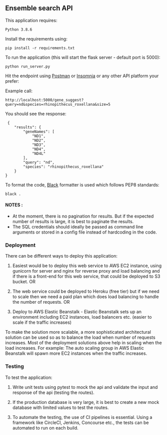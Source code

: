 ## Ensemble search API

This application requires:

    Python 3.8.6

Install the requirements using:

```
pip install -r requirements.txt
```

To run the application (this will start the flask server - default port is 5000):

```
python run_server.py
```

Hit the endpoint using [Postman](https://www.postman.com/) or [Insomnia](https://insomnia.rest/) 
or any other API platform your prefer:

Example call:

```
http://localhost:5000/gene_suggest?query=nd&species=rhinopithecus_roxellana&size=5
```

You should see the response:

```
 {
    "results": {
        "geneNames": [
            "ND1",
            "ND2",
            "ND3",
            "ND4",
            "ND4L"
        ],
        "query": "nd",
        "species": "rhinopithecus_roxellana"
    }
}
```

To format the code, [Black](https://github.com/psf/black) formatter is used which follows PEP8 standards:

```
black .
```
#### NOTES : 
- At the moment, there is no pagination for results. But if the expected number of results is large,
it is best to paginate the results.
- The SQL credentials should ideally be passed as command line arguments or stored in a config file instead of hardcoding in the code.

### Deployment

There can be different ways to deploy this application:
1. Easiest would be to deploy this web service to AWS EC2 instance, using gunicorn for server and nginx for reverse proxy and load balancing and if there is a front-end for this web service,
that could be deployed to S3 bucket.
OR
2. The web service could be deployed to Heroku (free tier) but if we need to scale then we need a paid plan which does load balancing
to handle the number of requests. OR

3. Deploy to AWS Elastic Beanstalk - Elastic Beanstalk sets up an environment including 
EC2 instances, load balancers etc. (easier to scale if the traffic increases)

To make the solution more scalable, a more sophisticated architectural solution can be used so as to balance the load when number of requests increases.
Most of the deployment solutions above help in scaling when the load increases. For example: The auto 
scaling group in AWS Elastic Beanstalk will spawn more EC2 instances when the traffic increases.


### Testing

To test the application:

1. Write unit tests using pytest to mock the api and validate
 the input and response of the api (testing the routes).
 
2. If the production database is very large, it is best to create a new mock database with limited values to test the routes.

3. To automate the testing, the use of CI pipelines is essential. Using a framework like CircleCI, Jenkins, Concourse etc., the tests can be automated to run on each build.